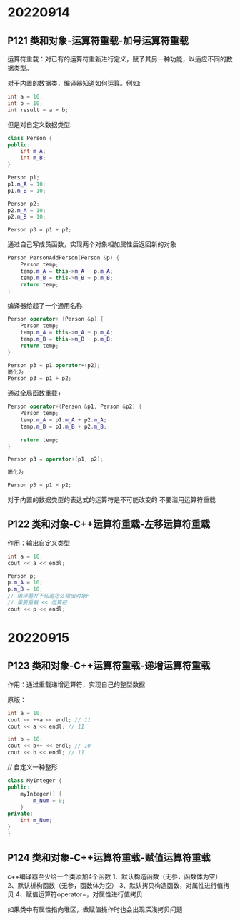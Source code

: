 # 20220914

## P121 类和对象-运算符重载-加号运算符重载

运算符重载：对已有的运算符重新进行定义，赋予其另一种功能，以适应不同的数据类型。

对于内置的数据类，编译器知道如何运算。例如:
```c++
int a = 10;
int b = 10;
int result = a + b;
```

但是对自定义数据类型:

```c++
class Person {
public:
	int m_A;
	int m_B;
}

Person p1;
p1.m_A = 10;
p1.m_B = 10;

Person p2;
p2.m_A = 10;
p2.m_B = 10;

Person p3 = p1 + p2;
```

通过自己写成员函数，实现两个对象相加属性后返回新的对象

```c++
Person PersonAddPerson(Person &p) {
	Person temp;
	temp.m_A = this->m_A + p.m_A;
	temp.m_B = this->m_B + p.m_B;
	return temp;
}
```

编译器给起了一个通用名称
```c++
Person operator+ (Person &p) {
	Person temp;
	temp.m_A = this->m_A + p.m_A;
	temp.m_B = this->m_B + p.m_B;
	return temp;
}

Person p3 = p1.operator+(p2);
简化为
Person p3 = p1 + p2;
```

通过全局函数重载+
```c++
Person operator+(Person &p1, Person &p2) {
	Person temp;
	temp.m_A = p1.m_A + p2.m_A;
	temp.m_B = p1.m_B + p2.m_B;
	
	return temp;
}

Person p3 = operator+(p1, p2);

简化为

Person p3 = p1 + p2;

```

对于内置的数据类型的表达式的运算符是不可能改变的
不要滥用运算符重载

## P122 类和对象-C++运算符重载-左移运算符重载

作用：输出自定义类型

```c++
int a = 10;
cout << a << endl;

Person p;
p.m_A = 10;
p.m_B = 10;
// 编译器并不知道怎么输出对象P
// 需要重载 << 运算符
cout << p << endl;
```
# 20220915

## P123 类和对象-C++运算符重载-递增运算符重载

作用：通过重载递增运算符，实现自己的整型数据

原版：
```c++
int a = 10;
cout << ++a << endl; // 11
cout << a << endl; // 11

int b = 10;
cout << b++ << endl; // 10
cout << b << endl; // 11
```
// 自定义一种整形
```c++
class MyInteger {
public:
	myInteger() {
		m_Num = 0;
	}
private:
	int m_Num;
}
}
```

## P124 类和对象-C++运算符重载-赋值运算符重载

c++编译器至少给一个类添加4个函数
1、默认构造函数（无参，函数体为空）
2、默认析构函数（无参，函数体为空）
3、默认拷贝构造函数，对属性进行值拷贝
4、赋值运算符operator=，对属性进行值拷贝

如果类中有属性指向堆区，做赋值操作时也会出现深浅拷贝问题

